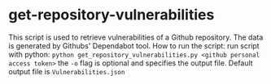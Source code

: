 # get-repository-vulnerabilities
This script is used to retrieve vulnerabilities of a Github repository. The data is generated by Githubs' Dependabot tool. 
How to run the script:
run script with python: ```python get_repository_vulnerabilities.py <github personal access token>```
the ```-o``` flag is optional and specifies the output file. Default output file is ```Vulnerabilities.json```
